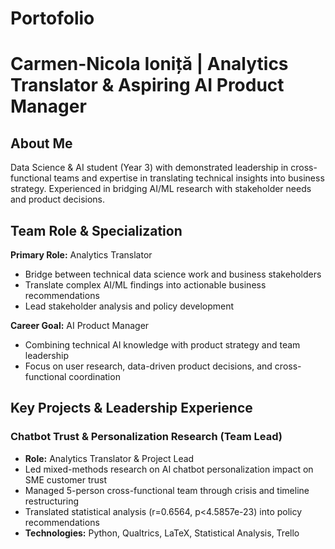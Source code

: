 # Portofolio
# Carmen-Nicola Ioniță | Analytics Translator & Aspiring AI Product Manager

## About Me
Data Science & AI student (Year 3) with demonstrated leadership in cross-functional teams and expertise in translating technical insights into business strategy. Experienced in bridging AI/ML research with stakeholder needs and product decisions.

## Team Role & Specialization
**Primary Role:** Analytics Translator
- Bridge between technical data science work and business stakeholders
- Translate complex AI/ML findings into actionable business recommendations
- Lead stakeholder analysis and policy development

**Career Goal:** AI Product Manager
- Combining technical AI knowledge with product strategy and team leadership
- Focus on user research, data-driven product decisions, and cross-functional coordination

## Key Projects & Leadership Experience
### Chatbot Trust & Personalization Research (Team Lead)
- **Role:** Analytics Translator & Project Lead
- Led mixed-methods research on AI chatbot personalization impact on SME customer trust
- Managed 5-person cross-functional team through crisis and timeline restructuring
- Translated statistical analysis (r=0.6564, p<4.5857e-23) into policy recommendations
- **Technologies:** Python, Qualtrics, LaTeX, Statistical Analysis, Trello
